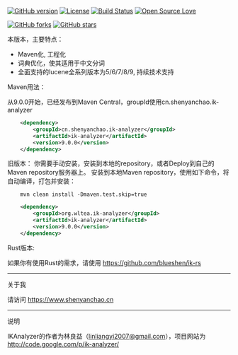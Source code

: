 <!-- Badges section here. -->
[![GitHub version](https://img.shields.io/maven-central/v/cn.shenyanchao.ik-analyzer/ik-analyzer.svg?style=flat-square)](https://search.maven.org/search?q=g:cn.shenyanchao.ik-analyzer%20AND%20a:ik-analyzer&core=gav)
[![License](https://img.shields.io/badge/license-LGPL--2.1-blue)](./LICENSE)
[![Build Status](https://app.travis-ci.com/blueshen/ik-analyzer.svg?branch=master)](https://app.travis-ci.com/github/blueshen/ik-analyzer)
[![Open Source Love](https://badges.frapsoft.com/os/v1/open-source.svg?v=103)](https://github.com/blueshen/ik-analyzer/releases)

[![GitHub forks](https://img.shields.io/github/forks/blueshen/ik-analyzer.svg?style=social&label=Fork)](https://github.com/blueshen/ik-analyzer/network/members)
[![GitHub stars](https://img.shields.io/github/stars/blueshen/ik-analyzer.svg?style=social&label=Star)](https://github.com/blueshen/ik-analyze/stargazers)
<!-- /Badges section end. -->



本版本，主要特点：

- Maven化, 工程化
- 词典优化，使其适用于中文分词
- 全面支持的lucene全系列版本为5/6/7/8/9, 持续技术支持 

Maven用法：

从9.0.0开始，已经发布到Maven Central，groupId使用cn.shenyanchao.ik-analyzer

```xml
    <dependency>
        <groupId>cn.shenyanchao.ik-analyzer</groupId>
        <artifactId>ik-analyzer</artifactId>
        <version>9.0.0</version>
    </dependency>
```

旧版本：
你需要手动安装，安装到本地的repository，或者Deploy到自己的Maven repository服务器上。
安装到本地Maven repository，使用如下命令，将自动编译，打包并安装：

```shell
    mvn clean install -Dmaven.test.skip=true
```
```xml
    <dependency>
        <groupId>org.wltea.ik-analyzer</groupId>
        <artifactId>ik-analyzer</artifactId>
        <version>9.0.0</version>
    </dependency>
```

Rust版本:

如果你有使用Rust的需求，请使用 https://github.com/blueshen/ik-rs

---
关于我

请访问 <https://www.shenyanchao.cn>

---
说明

IKAnalyzer的作者为林良益（linliangyi2007@gmail.com），项目网站为<http://code.google.com/p/ik-analyzer/>

